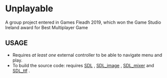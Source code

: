 # Unplayable
A group project entered in Games Fleadh 2019, which won the Game Studio Ireland award for Best Multiplayer Game


## USAGE
* Requires *at least one* external controller to be able to navigate menu and play.
* To build the source code: requires [SDL](https://www.libsdl.org/) , [SDL_image](https://www.libsdl.org/projects/SDL_image/) , [SDL_mixer](https://www.libsdl.org/projects/SDL_mixer/) and [SDL_ttf](https://www.libsdl.org/projects/SDL_ttf/) .
